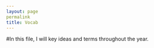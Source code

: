 ```yaml
---
layout: page
permalink
title: Vocab
---
```


#In this file, I will key ideas and terms throughout the year.

